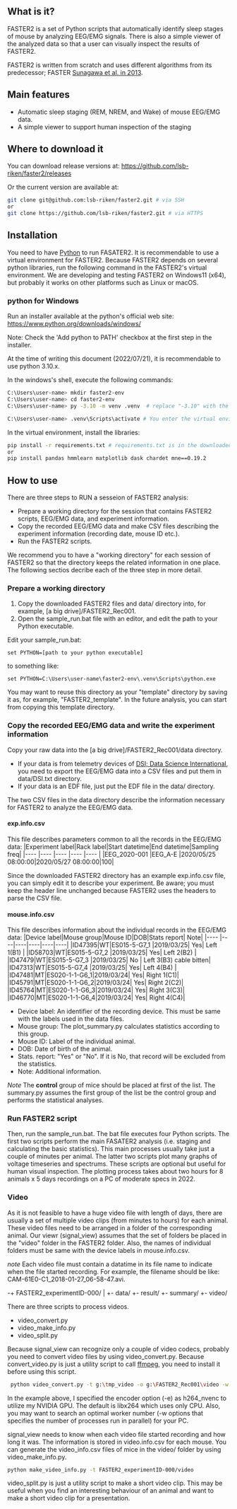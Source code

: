 ## What is it?
FASTER2 is a set of Python scripts that automatically identify sleep stages of mouse by analyzing EEG/EMG signals. There is also a simple viewer of the analyzed data so that a user can visually inspect the results of FASTER2.

FASTER2 is written from scratch and uses different algorithms from its predecessor; FASTER [Sunagawa et al. in 2013]((https://onlinelibrary.wiley.com/doi/abs/10.1111/gtc.12053)).

## Main features
- Automatic sleep staging (REM, NREM, and Wake) of mouse EEG/EMG data.
- A simple viewer to support human inspection of the staging 

## Where to download it

You can download release versions at:
https://github.com/lsb-riken/faster2/releases

Or the current version are available at:
```sh
git clone git@github.com:lsb-riken/faster2.git # via SSH
or
git clone https://github.com/lsb-riken/faster2.git # via HTTPS
```

## Installation
You need to have [Python](https://www.python.org/) to run FASATER2. It is recommendable to use a virtual environment for FASTER2. Because FASTER2 depends on several python libraries, run the following command in the FASTER2's virtual environment. We are developing and testing FASTER2 on Windows11 (x64), but probably it works on other platforms such as Linux or macOS.

### python for Windows
Run an installer available at the python's official web site:
https://www.python.org/downloads/windows/

Note: Check the 'Add python to PATH' checkbox at the first step in the installer.

At the time of writing this document (2022/07/21), it is recommendable to use python 3.10.x.


In the windows's shell, execute the following commands:
```sh
C:\Users\user-name> mkdir faster2-env
C:\Users\user-name> cd faster2-env
C:\Users\user-name> py -3.10 -m venv .venv  # replace "-3.10" with the version of Python you downloaded

C:\Users\user-name> .venv\Scripts\activate # You enter the virtual environment with this command
```
In the virtual environment, install the libraries: 

```sh
pip install -r requirements.txt # requirements.txt is in the downloaded FASTER2
or
pip install pandas hmmlearn matplotlib dask chardet mne==0.19.2
```

## How to use

There are three steps to RUN a sesseion of FASTER2 analysis: 
- Prepare a working directory for the session that contains FASTER2 scripts, EEG/EMG data, and experiment information.
- Copy the recorded EEG/EMG data and make CSV files describing the experiment information (recording date, mouse ID etc.).
- Run the FASTER2 scripts.

We recommend you to have a "working directory" for each session of FASTER2 so that the directory keeps the related information in one place. The following sectios decribe each of the three step in more detail.

### Prepare a working directory
1. Copy the downloaded FASTER2 files and data/ directory into, for example, [a big drive]/FASTER2_Rec001.
1. Open the sample_run.bat file with an editor, and edit the path to your Python executable.

Edit your sample_run.bat:
```
set PYTHON=[path to your python executable]
```
to something like: 
```
set PYTHON=C:\Users\user-name\faster2-env\.venv\Scripts\python.exe
```

You may want to reuse this directory as your "template" directory by saving it as, for example, "FASTER2_template". In the future analysis, you can start from copying this template directory.

### Copy the recorded EEG/EMG data and write the experiment information
Copy your raw data into the [a big drive]/FASTER2_Rec001/data directory.
   - If your data is from telemetry devices of [DSI; Data Science International](https://www.datasci.com/), you need to export the EEG/EMG data into a CSV files and put them in data/DSI.txt directory.
   - If your data is an EDF file, just put the EDF file in the data/ directory.

The two CSV files in the data directory describe the information necessary for FASTER2 to analyze the EEG/EMG data.

#### exp.info.csv
This file describes parameters common to all the records in the EEG/EMG data:
|Experiment label|Rack label|Start datetime|End datetime|Sampling freq|
|----            |----      |----          |----        |----         |
|EEG_2020-001    |EEG_A-E   |2020/05/25 08:00:00|2020/05/27 08:00:00|100|

Since the downloaded FASTER2 directory has an example exp.info.csv file, you can simply edit it to describe your experiment. Be aware; you must keep the header line unchanged because FASTER2 uses the headers to parse the CSV file.

#### mouse.info.csv
This file describes information about the individual records in the EEG/EMG data:
|Device label|Mouse group|Mouse ID|DOB|Stats report| Note|
|----   |----|----|----|----|----|
|ID47395|WT|ES015-5-G7_1  |2019/03/25| Yes| Left 1(B1) |
|ID58703|WT|ES015-5-G7_2  |2019/03/25| Yes| Left 2(B2) |
|ID47479|WT|ES015-5-G7_3  |2019/03/25| No | Left 3(B3) cable bitten|
|ID47313|WT|ES015-5-G7_4  |2019/03/25| Yes| Left 4(B4) | 
|ID47481|MT|ES020-1-1-G6_1|2019/03/24| Yes| Right 1(C1)|
|ID45791|MT|ES020-1-1-G6_2|2019/03/24| Yes| Right 2(C2)|
|ID45764|MT|ES020-1-1-G6_3|2019/03/24| Yes| Right 3(C3)|
|ID46770|MT|ES020-1-1-G6_4|2019/03/24| Yes| Right 4(C4)|

* Device label: An identifier of the recording device. This must be same with the labels used in the data files.
* Mouse group: The plot_summary.py calculates statistics according to this group. 
* Mouse ID: Label of the individual animal.
* DOB: Date of birth of the animal.
* Stats. report: "Yes" or "No". If it is No, that record will be excluded from the statistics.
* Note: Additional information.

_Note_ The **control** group of mice should be placed at first of the list. The summary.py assumes the first group of the list be the control group and performs the statistical analyses.


### Run FASTER2 script

Then, run the sample_run.bat. The bat file executes four Python scripts. The first two scripts perform the main FASATER2 analysis (i.e. staging and calculating the basic statistics). This main processes usually take just a couple of minutes per animal. The latter two scripts plot many graphs of voltage timeseries and spectrums. These scripts are optional but useful for human visual inspection. The plotting process takes about two hours for 8 animals x 5 days recordings on a PC of moderate specs in 2022.


### Video
As it is not feasible to have a huge video file with length of days, there are usually a set of multiple video clips (from minutes to hours) for each animal. These video files need to be arranged in a folder of the corresponding animal. Our viewr (signal_view) assumes that the set of folders be placed in the "video" folder in the FASTER2 folder. Also, the names of individual folders must be same with the device labels in mouse.info.csv.

_note_ Each video file must contain a datatime in its file name to indicate when the file started recording. For example, the filename should be like: CAM-61E0-C1_2018-01-27_06-58-47.avi. 


-+ FASTER2_experimentID-000/
 |
 +- data/
 +- result/
 +- summary/
 +- video/

There are three scripts to process videos.
* video_convert.py
* video_make_info.py
* video_split.py 

Because signal_view can recognize only a couple of video codecs, probably you need to convert video files by using video_convert.py. Because convert_video.py is just a utility script to call [ffmpeg](https://ffmpeg.org/), you need to install it before using this script.


```sh
 python video_convert.py -t g:\tmp_video -o g:\FASTER2_Rec001\video -w 2 -e h264_nvenc
 ```
 In the example above, I specified the encoder option (-e) as h264_nvenc to utilize my NVIDIA GPU. The default is libx264 which uses only CPU. Also, you may want to search an optimal worker number (-w options that specifies the number of processes run in parallel) for your PC.

 signal_view needs to know when each video file started recording and how long it was. The information is stored in video.info.csv for each mouse. You can generate the video_info.csv files of mice in the video/ folder by using video_make_info.py.

 ```sh
 python make_video_info.py -t FASTER2_experimentID-000/video
 ```
 
 video_split.py is just a utility script to make a short video clip. This may be useful when you find an interesting behaviour of an animal and want to make a short video clip for a presentation.
